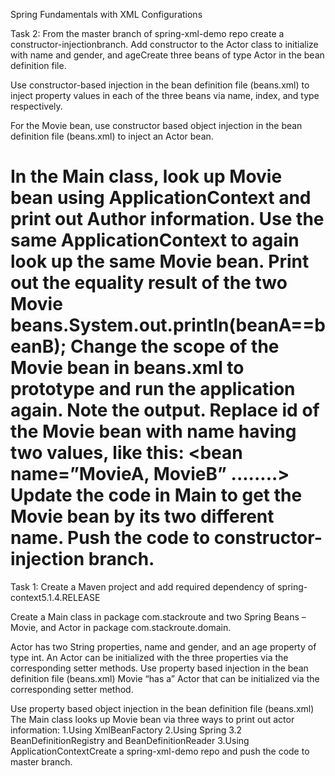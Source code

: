 Spring Fundamentals with XML Configurations


Task 2: From the master branch of spring-xml-demo repo create a constructor-injectionbranch.
Add constructor to the Actor class to initialize with name and gender, and ageCreate three beans of type Actor in the bean definition file.  

Use constructor-based injection in the bean definition file (beans.xml) to inject property values in each of the three beans via name, index, and type respectively.

For the Movie bean, use constructor based object injection in the bean definition file (beans.xml) to inject an Actor bean.

In the Main class, look up Movie bean using ApplicationContext and print out Author information. Use the same ApplicationContext to again look up the same Movie bean.
Print out the equality result of the two Movie beans.System.out.println(beanA==beanB); 
Change the scope of the Movie bean in beans.xml to prototype and run the application again. Note the output. 
Replace id of the Movie bean with name having two values, like this: 
<bean name=”MovieA, MovieB” ........> Update the code in Main to get the Movie bean by its two different name. Push the code to constructor-injection branch.
=======
Task 1: Create a Maven project and add required dependency of spring-context5.1.4.RELEASE

Create a Main class in package com.stackroute and two Spring Beans –  Movie, and Actor in package com.stackroute.domain.

Actor has two String properties, name and gender, and an age property of type int. 
An Actor can be initialized with the three properties via the corresponding setter methods. 
Use property based injection in the bean definition file (beans.xml) Movie “has a” Actor that can be initialized via the corresponding setter method. 

Use property based object injection in the bean definition file (beans.xml) The Main class looks up Movie bean via three ways to print out actor information: 
1.Using XmlBeanFactory
2.Using Spring 3.2 BeanDefinitionRegistry and BeanDefinitionReader
3.Using ApplicationContextCreate a spring-xml-demo repo and push the code to master branch.


